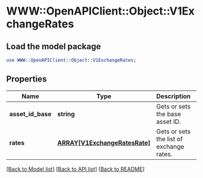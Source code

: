 # WWW::OpenAPIClient::Object::V1ExchangeRates

## Load the model package
```perl
use WWW::OpenAPIClient::Object::V1ExchangeRates;
```

## Properties
Name | Type | Description | Notes
------------ | ------------- | ------------- | -------------
**asset_id_base** | **string** | Gets or sets the base asset ID. | [optional] 
**rates** | [**ARRAY[V1ExchangeRatesRate]**](V1ExchangeRatesRate.md) | Gets or sets the list of exchange rates. | [optional] 

[[Back to Model list]](../README.md#documentation-for-models) [[Back to API list]](../README.md#documentation-for-api-endpoints) [[Back to README]](../README.md)


